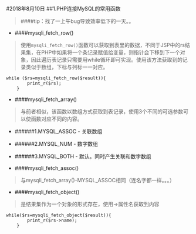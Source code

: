 #2018年8月10日
##1.PHP连接MySQL的常用函数
> ####tip：找了一上午bug导致效率低下的一天。。
- ####mysqli_fetch_row()
> 使用`mysqli_fetch_row()`函数可以获取到表里的数据，不同于JSP中的rs结果集，在PHP中如果将一个条记录赋值给变量，则指针会下移到下一个对象，因此遍历表记录只需要用while循环即可实现。使用该方法获取到的记录类似于数组，下标与列标一一对应。
~~~
while ($rs=mysqli_fetch_row($result)){
        print_r($rs);
    }
~~~
- ####mysqli_fetch_array()
> 与前者相似，该函数以数组方式获取到表记录，使用3个不同的可选参数可以使函数对应不同的内容。
- ######1.MYSQL_ASSOC - 关联数组
- ######2.MYSQL_NUM - 数字数组
- ######3.MYSQL_BOTH - 默认。同时产生关联和数字数组

- ####mysqli_fetch_assoc()
> 与mysqli_fetch_array()-MYSQL_ASSOC相同（连名字都一样。。。）

- ####mysqli_fetch_object()
> 是结果集作为一个对象的形式存在，使用->属性名获取到内容
~~~
while($rs=mysqli_fetch_object($result)){
        print_r($rs->name);
    }
~~~
